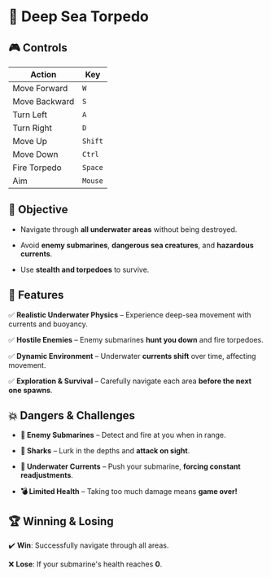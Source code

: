 # **🔱 Deep Sea Torpedo**


## **🎮 Controls**

| Action          | Key  |
|---------------|------|
| Move Forward  | `W`  |
| Move Backward | `S`  |
| Turn Left     | `A`  |
| Turn Right    | `D`  |
| Move Up       | `Shift` |
| Move Down     | `Ctrl` |
| Fire Torpedo  | `Space` |
| Aim  |`Mouse` |

## **🎯 Objective**

- Navigate through **all underwater areas** without being destroyed.

- Avoid **enemy submarines**, **dangerous sea creatures**, and **hazardous currents**.

- Use **stealth and torpedoes** to survive.


## **🌊 Features**

✅ **Realistic Underwater Physics** – Experience deep-sea movement with currents and buoyancy.

✅ **Hostile Enemies** – Enemy submarines **hunt you down** and fire torpedoes.

✅ **Dynamic Environment** – Underwater **currents shift** over time, affecting movement.

✅ **Exploration & Survival** – Carefully navigate each area **before the next one spawns**.


## **💥 Dangers & Challenges**

- **🔴 Enemy Submarines** – Detect and fire at you when in range.

- **🦈 Sharks** – Lurk in the depths and **attack on sight**.

- **🌊 Underwater Currents** – Push your submarine, **forcing constant readjustments**.

- **💣 Limited Health** – Taking too much damage means **game over!**


## **🏆 Winning & Losing**

✔️ **Win**: Successfully navigate through all areas.

❌ **Lose**: If your submarine's health reaches **0**.

